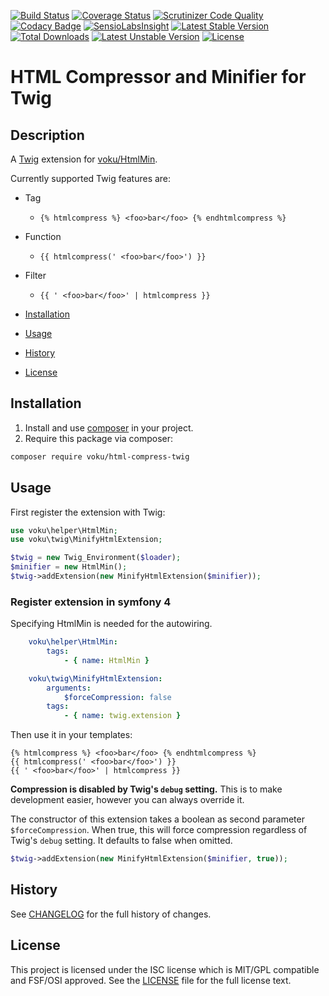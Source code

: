 [![Build Status](https://travis-ci.org/voku/html-compress-twig.svg?branch=master)](https://travis-ci.org/voku/html-compress-twig)
[![Coverage Status](https://coveralls.io/repos/github/voku/html-compress-twig/badge.svg?branch=master)](https://coveralls.io/github/voku/html-compress-twig?branch=master)
[![Scrutinizer Code Quality](https://scrutinizer-ci.com/g/voku/html-compress-twig/badges/quality-score.png?b=master)](https://scrutinizer-ci.com/g/voku/html-compress-twig/?branch=master)
[![Codacy Badge](https://api.codacy.com/project/badge/Grade/0497e1f5be2d43a08c0a108dc7192287)](https://www.codacy.com/app/voku/html-compress-twig?utm_source=github.com&amp;utm_medium=referral&amp;utm_content=voku/html-compress-twig&amp;utm_campaign=Badge_Grade)
[![SensioLabsInsight](https://insight.sensiolabs.com/projects/40d6318a-64fc-4927-8438-c57b0f546949/mini.png)](https://insight.sensiolabs.com/projects/40d6318a-64fc-4927-8438-c57b0f546949)
[![Latest Stable Version](https://poser.pugx.org/voku/html-compress-twig/v/stable)](https://packagist.org/packages/voku/html-compress-twig) 
[![Total Downloads](https://poser.pugx.org/voku/html-compress-twig/downloads)](https://packagist.org/packages/voku/html-compress-twig) 
[![Latest Unstable Version](https://poser.pugx.org/voku/html-compress-twig/v/unstable)](https://packagist.org/packages/voku/html-compress-twig)
[![License](https://poser.pugx.org/voku/html-compress-twig/license)](https://packagist.org/packages/voku/html-compress-twig)

# HTML Compressor and Minifier for Twig

## Description

A [Twig](http://twig.sensiolabs.org/) extension for [voku/HtmlMin](https://github.com/voku/HtmlMin).

Currently supported Twig features are:

* Tag
    * `{% htmlcompress %} <foo>bar</foo> {% endhtmlcompress %}`
* Function
    * `{{ htmlcompress(' <foo>bar</foo>') }}`
* Filter
    * `{{ ' <foo>bar</foo>' | htmlcompress }}`

* [Installation](#installation)
* [Usage](#usage)
* [History](#history)
* [License](#license)

## Installation

1. Install and use [composer](https://getcomposer.org/doc/00-intro.md) in your project.
2. Require this package via composer:

```sh
composer require voku/html-compress-twig
```

## Usage

First register the extension with Twig:

```php
use voku\helper\HtmlMin;
use voku\twig\MinifyHtmlExtension;

$twig = new Twig_Environment($loader);
$minifier = new HtmlMin();
$twig->addExtension(new MinifyHtmlExtension($minifier));
```

### Register extension in symfony 4
Specifying HtmlMin is needed for the autowiring.

```yaml
    voku\helper\HtmlMin:
        tags:
            - { name: HtmlMin }

    voku\twig\MinifyHtmlExtension:
        arguments:
            $forceCompression: false
        tags:
            - { name: twig.extension }
```

Then use it in your templates:

```
{% htmlcompress %} <foo>bar</foo> {% endhtmlcompress %}
{{ htmlcompress(' <foo>bar</foo>') }}
{{ ' <foo>bar</foo>' | htmlcompress }}
```

**Compression is disabled by Twig's `debug` setting.** This is to make development easier, however you can always
override it.

The constructor of this extension takes a boolean as second parameter `$forceCompression`. When true, this will 
force compression regardless of Twig's `debug` setting. It defaults to false when omitted.

```php
$twig->addExtension(new MinifyHtmlExtension($minifier, true));
```

## History
See [CHANGELOG](CHANGELOG.md) for the full history of changes.

## License
This project is licensed under the ISC license which is MIT/GPL compatible and FSF/OSI approved.
See the [LICENSE](LICENSE) file for the full license text.
